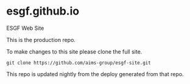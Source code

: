 esgf.github.io
==============

ESGF Web Site

This is the production repo. 

To make changes to this site please clone the full site.

    git clone https://github.com/aims-group/esgf-site.git
    
This repo is updated nightly from the deploy generated from that repo.

